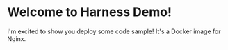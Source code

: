 # Welcome to Harness Demo! 

I'm excited to show you deploy some code sample! It's a Docker image for Nginx.  
